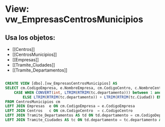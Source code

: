 # View: vw_EmpresasCentrosMunicipios

## Usa los objetos:
- [[Centros]]
- [[CentrosMunicipios]]
- [[Empresas]]
- [[Tramite_Ciudades]]
- [[Tramite_Departamentos]]

```sql

CREATE VIEW [dbo].[vw_EmpresasCentrosMunicipios] AS
SELECT cm.CodigoEmpresa, e.NombreEmpresa, cm.CodigoCentro, c.NombreCentro, cm.CodigoDepartamento, Departamento=td.descripcion, cm.CodigoCiudad, Ciudad=tc.descripcion,
	CASE WHEN CONVERT(int, LTRIM(RTRIM(tc.departamento))) between 1 and 9 THEN '0' + LTRIM(RTRIM(tc.departamento)) + LTRIM(RTRIM(tc.Ciudad))
		ELSE LTRIM(RTRIM(tc.departamento)) + LTRIM(RTRIM(tc.Ciudad)) END AS CodDeptoCiudad
FROM CentrosMunicipios cm
LEFT JOIN Empresas	e ON cm.CodigoEmpresa = e.CodigoEmpresa
LEFT JOIN Centros	c ON cm.CodigoCentro  = c.CodigoCentro
LEFT JOIN Tramite_Departamentos AS td ON td.departamento = cm.CodigoDepartamento
LEFT JOIN Tramite_Ciudades AS tc ON td.departamento = tc.departamento AND cm.CodigoCiudad = tc.Ciudad

```
